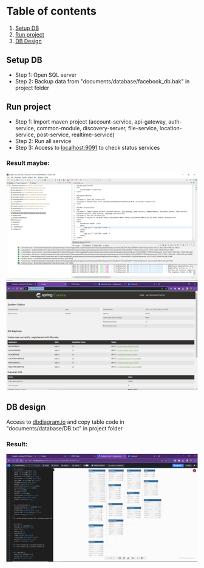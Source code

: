 <h1>Table of contents</h1>
<ol>
	<li><a href="#setup-db">Setup DB</a></li>
	<li><a href="#run-project">Run project</a></li>
	<li><a href="#db-design">DB Design</a></li>
</ol>

<h2 id="setup-db">Setup DB</h2>
<ul>
<li>Step 1: Open SQL server</li>
<li>Step 2: Backup data from "documents/database/facebook_db.bak" in project folder</li>
</ul>

<h2 id="run-project">Run project</h2>
<ul>
<li>Step 1: Import maven project (account-service, api-gateway, auth-service, common-module, discovery-server, file-service, location-service, post-service, realtime-service)</li>
<li>Step 2: Run all service</li>
<li>Step 3: Access to <a href="http://localhost:9091/">localhost:9091</a> to check status services</li>
</ul>
<div>
	<h3>Result maybe: </h3>
	<div>
		<img src="documents/image/eclipse-console.png" alt="Not found" />		
	</div>
	<div>
		<img src="documents/image/9091.png" alt="Not found" />
 	</div>
</div>


<h2 id="db-design">DB design</h2>
<p>Access to <a href="https://dbdiagram.io/">dbdiagram.io</a> and copy table code in "documents/database/DB.txt" in project folder</p>
<h3>Result: </h3>
<div>
	<img src="documents/image/db-design.png" alt="Not found" />
</div>
